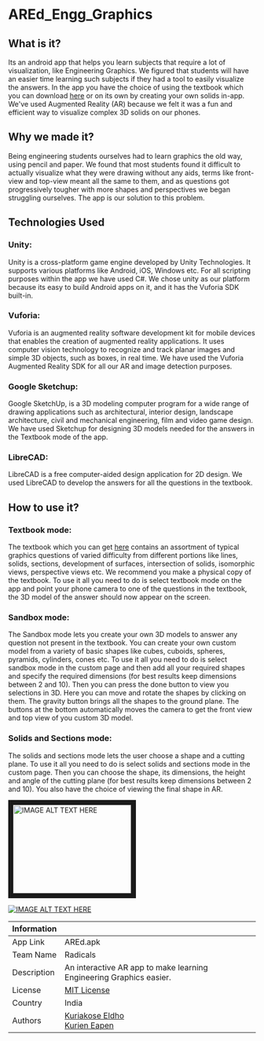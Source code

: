 # AREd_Engg_Graphics
## What is it?
Its an android app that helps you learn subjects that require a lot of visualization, like Engineering Graphics. We figured that students will have an easier time learning such subjects if they had a tool to easily visualize the answers. In the app you have the choice of using the textbook which you can download [here](https://github.com/kryacose/AREd_Engg_Graphics/blob/master/ASSETS/AREdTextbook.pdf) or on its own by creating your own solids in-app. We've used Augmented Reality (AR) because we felt it was a fun and efficient way to visualize complex 3D solids on our phones.

## Why we made it?
Being engineering students ourselves had to learn graphics the old way, using pencil and paper. We found that most students found it difficult to actually visualize what they were drawing without any aids, terms like front-view and top-view meant all the same to them, and as questions got progressively tougher with more shapes and perspectives we began struggling ourselves. The app is our solution to this problem.

## Technologies Used
### Unity:
Unity is a cross-platform game engine developed by Unity Technologies. It supports various platforms like Android, iOS, Windows etc. For all scripting purposes within the app we have used C#. We chose unity as our platform because its easy to build Android apps on it, and it has the Vuforia SDK built-in.
### Vuforia:
Vuforia is an augmented reality software development kit for mobile devices that enables the creation of augmented reality applications. It uses computer vision technology to recognize and track planar images and simple 3D objects, such as boxes, in real time. We have used the Vuforia Augmented Reality SDK for all our AR and image detection purposes.
### Google Sketchup:
Google SketchUp, is a 3D modeling computer program for a wide range of drawing applications such as architectural, interior design, landscape architecture, civil and mechanical engineering, film and video game design. We have used Sketchup for designing 3D models needed for the answers in the Textbook mode of the app.
### LibreCAD:
LibreCAD is a free computer-aided design application for 2D design. We used LibreCAD to develop the answers for all the questions in the textbook.

## How to use it?
### Textbook mode: 
The textbook which you can get [here](https://github.com/kryacose/AREd_Engg_Graphics/blob/master/ASSETS/AREdTextbook.pdf) contains an assortment of typical graphics questions of varied difficulty from different portions like lines, solids, sections, development of surfaces, intersection of solids, isomorphic views, perspective views etc. We recommend you make a physical copy of the textbook. To use it all you need to do is select textbook mode on the app and point your phone camera to one of the questions in the textbook, the 3D model of the answer should now appear on the screen.

### Sandbox mode:
The Sandbox mode lets you create your own 3D models to answer any question not present in the textbook. You can create your own custom model from a variety of basic shapes like cubes, cuboids, spheres, pyramids, cylinders, cones etc. To use it all you need to do is select sandbox mode in the custom page and then add all your required shapes and specify the required dimensions (for best results keep dimensions between 2 and 10). Then you can press the done button to view you selections in 3D. Here you can move and rotate the shapes by clicking on them. The gravity button brings all the shapes to the ground plane. The buttons at the bottom automatically moves the camera to get the front view and top view of you custom 3D model.

### Solids and Sections mode:
The solids and sections mode lets the user choose a shape and a cutting plane. To use it all you need to do is select solids and sections mode in the custom page. Then you can choose the shape, its dimensions, the height and angle of the cutting plane (for best results keep dimensions between 2 and 10). You also have the choice of viewing the final shape in AR.

<a href="http://www.youtube.com/watch?feature=player_embedded&v=ULkgIpTg0_M
" target="_blank"><img src="http://img.youtube.com/vi/ULkgIpTg0_M/0.jpg" 
alt="IMAGE ALT TEXT HERE" width="240" height="180" border="10" /></a>


[![IMAGE ALT TEXT HERE](http://img.youtube.com/vi/ULkgIpTg0_M/0.jpg)](http://www.youtube.com/watch?v=ULkgIpTg0_M)


| Information  |   |
| -------  | -------  |
| App Link  | AREd.apk  |
| Team Name  | Radicals  |
| Description  | An interactive AR app to make learning Engineering Graphics easier.  |
| License  | [MIT License](https://github.com/kryacose/AREd_Engg_Graphics/blob/master/LICENSE)  |
| Country  | India  |
| Authors  | [Kuriakose Eldho](https://github.com/kryacose) <br /> [Kurien Eapen](https://github.com/KurienEapen)  |
